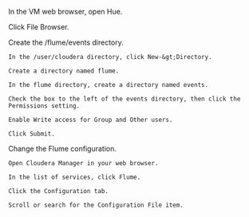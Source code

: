 In the VM web browser, open Hue.

Click File Browser.

Create the /flume/events directory.



    In the /user/cloudera directory, click New-&gt;Directory.

    Create a directory named flume.

    In the flume directory, create a directory named events.

    Check the box to the left of the events directory, then click the Permissions setting.

    Enable Write access for Group and Other users.

    Click Submit.



Change the Flume configuration.



    Open Cloudera Manager in your web browser.

    In the list of services, click Flume.

    Click the Configuration tab.

    Scroll or search for the Configuration File item.

